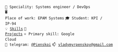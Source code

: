 <code>👷 Speciality: Systems engineer / DevOps</code><br>
<code>🖥️ Place of work: EPAM Systems</code>
<code>🎓 Student: KPI / IP-94</code><br>
<code>💡 [Skills](SKILLS.md)</code>
<code>📝 [Projects](PROJECTS.md)</code>
<code>⭐ Primary skill: Google Cloud</code><br>
<code>💬 telegram: [@Pienskoi](https://telegram.me/Pienskoi)</code>
<code>📫 [vladymyrpenskoy@gmail.com](mailto:vladymyrpenskoy@gmail.com)</code>
